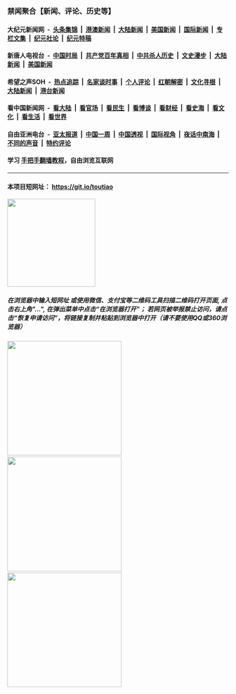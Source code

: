 ### 禁闻聚合【新闻、评论、历史等】

#### 大纪元新闻网 &nbsp;-&nbsp; [头条集锦](indexes/E头条集锦.md?t=02061244) &nbsp;|&nbsp; [港澳新闻](indexes/E港澳新闻.md?t=02061244)  &nbsp;|&nbsp; [大陆新闻](indexes/E大陆新闻.md?t=02061244) &nbsp;|&nbsp; [美国新闻](indexes/E美国新闻.md?t=02061244) &nbsp;|&nbsp; [国际新闻](indexes/E国际新闻.md?t=02061244) &nbsp;|&nbsp; [专栏文集](indexes/E专栏文集.md?t=02061244) &nbsp;|&nbsp; [纪元社论](indexes/E纪元社论.md?t=02061244) &nbsp;|&nbsp; [纪元特稿](indexes/E纪元特稿.md?t=02061244) 

#### 新唐人电视台 &nbsp;-&nbsp; [中国时局](indexes/N中国时局.md?t=02061244) &nbsp;|&nbsp; [共产党百年真相](indexes/N共产党百年真相.md?t=02061244) &nbsp;|&nbsp; [中共杀人历史](indexes/N中共杀人历史.md?t=02061244) &nbsp;|&nbsp; [文史漫步](indexes/N文史漫步.md?t=02061244) &nbsp;|&nbsp; [大陆新闻](indexes/N大陆新闻.md?t=02061244) &nbsp;|&nbsp; [美国新闻](indexes/N美国新闻.md?t=02061244)

#### 希望之声SOH &nbsp;-&nbsp; [热点追踪](indexes/H热点追踪.md?t=02061244) &nbsp;|&nbsp; [名家谈时事](indexes/H名家谈时事.md?t=02061244) &nbsp;|&nbsp; [个人评论](indexes/H个人评论.md?t=02061244)  &nbsp;|&nbsp; [红朝解密](indexes/H红朝解密.md?t=02061244) &nbsp;|&nbsp; [文化寻根](indexes/H文化寻根.md?t=02061244) &nbsp;|&nbsp; [大陆新闻](indexes/H大陆新闻.md?t=02061244) &nbsp;|&nbsp; [港台新闻](indexes/H港台新闻.md?t=02061244)

#### 看中国新闻网 &nbsp;-&nbsp; [看大陆](indexes/S看大陆.md?t=02061244) &nbsp;|&nbsp; [看官场](indexes/S看官场.md?t=02061244) &nbsp;|&nbsp; [看民生](indexes/S看民生.md?t=02061244)  &nbsp;|&nbsp; [看博谈](indexes/S看博谈.md?t=02061244) &nbsp;|&nbsp; [看财经](indexes/S看财经.md?t=02061244) &nbsp;|&nbsp; [看史海](indexes/S看史海.md?t=02061244) &nbsp;|&nbsp; [看文化](indexes/S看文化.md?t=02061244) &nbsp;|&nbsp; [看生活](indexes/S看生活.md?t=02061244) &nbsp;|&nbsp; [看世界](indexes/S看世界.md?t=02061244)

#### 自由亚洲电台 &nbsp;-&nbsp; [亚太报道](indexes/R亚太报道.md?t=02061244) &nbsp;|&nbsp; [中国一周](indexes/R中国一周.md?t=02061244) &nbsp;|&nbsp; [中国透视](indexes/R中国透视.md?t=02061244)  &nbsp;|&nbsp; [国际视角](indexes/R国际视角.md?t=02061244) &nbsp;|&nbsp; [夜话中南海](indexes/R夜话中南海.md?t=02061244) &nbsp;|&nbsp; [不同的声音](indexes/R不同的声音.md?t=02061244) &nbsp;|&nbsp; [特约评论](indexes/R特约评论.md?t=02061244)

#### 学习 [手把手翻墙教程](https://github.com/gfw-breaker/guides/wiki)，自由浏览互联网

----

#### 本项目短网址： https://git.io/toutiao
<img src="https://raw.githubusercontent.com/gfw-breaker/banned-news/master/scripts/img/qr.png" width="200px"/>  

##### 在浏览器中输入短网址 或使用微信、支付宝等二维码工具扫描二维码打开页面, 点击右上角"...", 在弹出菜单中点击“在浏览器打开”； 若网页被举报禁止访问，请点击“恢复申请访问”，将链接复制并粘贴到浏览器中打开（请不要使用QQ或360浏览器）

<img src="https://raw.githubusercontent.com/gfw-breaker/banned-news/master/scripts/img/1.png" width="260px"/> &nbsp; <img src="https://raw.githubusercontent.com/gfw-breaker/banned-news/master/scripts/img/2.png" width="260px"/> &nbsp; <img src="https://raw.githubusercontent.com/gfw-breaker/banned-news/master/scripts/img/3.png" width="260px"/>

